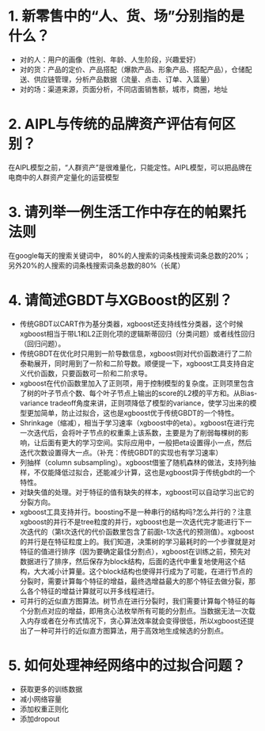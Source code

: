 
# 1. 新零售中的“人、货、场”分别指的是什么？
* 对的人：用户的画像（性别、年龄、人生阶段，兴趣爱好）
* 对的货：产品的定价、产品搭配（爆款产品、形象产品、搭配产品），仓储配送、供应链管理，分析产品数据（流量、点击、订单、入篮量）
* 对的场：渠道来源，页面分析，不同店面销售额，城市，商圈，地址

# 2. AIPL与传统的品牌资产评估有何区别？
在AIPL模型之前，“人群资产”是很难量化，只能定性。AIPL模型，可以把品牌在电商中的人群资产定量化的运营模型

# 3. 请列举一例生活工作中存在的帕累托法则
在google每天的搜索关键词中，
80%的人搜索的词条栈搜索词条总数的20%；
另外20%的人搜索的词条栈搜索词条总数的80%（长尾）

# 4. 请简述GBDT与XGBoost的区别？
* 传统GBDT以CART作为基分类器，xgboost还支持线性分类器，这个时候xgboost相当于带L1和L2正则化项的逻辑斯蒂回归（分类问题）或者线性回归（回归问题）。
* 传统GBDT在优化时只用到一阶导数信息，xgboost则对代价函数进行了二阶泰勒展开，同时用到了一阶和二阶导数。顺便提一下，xgboost工具支持自定义代价函数，只要函数可一阶和二阶求导。
* xgboost在代价函数里加入了正则项，用于控制模型的复杂度。正则项里包含了树的叶子节点个数、每个叶子节点上输出的score的L2模的平方和。从Bias-variance tradeoff角度来讲，正则项降低了模型的variance，使学习出来的模型更加简单，防止过拟合，这也是xgboost优于传统GBDT的一个特性。
* Shrinkage（缩减），相当于学习速率（xgboost中的eta）。xgboost在进行完一次迭代后，会将叶子节点的权重乘上该系数，主要是为了削弱每棵树的影响，让后面有更大的学习空间。实际应用中，一般把eta设置得小一点，然后迭代次数设置得大一点。（补充：传统GBDT的实现也有学习速率）
* 列抽样（column subsampling）。xgboost借鉴了随机森林的做法，支持列抽样，不仅能降低过拟合，还能减少计算，这也是xgboost异于传统gbdt的一个特性。
* 对缺失值的处理。对于特征的值有缺失的样本，xgboost可以自动学习出它的分裂方向。
* xgboost工具支持并行。boosting不是一种串行的结构吗?怎么并行的？注意xgboost的并行不是tree粒度的并行，xgboost也是一次迭代完才能进行下一次迭代的（第t次迭代的代价函数里包含了前面t-1次迭代的预测值）。xgboost的并行是在特征粒度上的。我们知道，决策树的学习最耗时的一个步骤就是对特征的值进行排序（因为要确定最佳分割点），xgboost在训练之前，预先对数据进行了排序，然后保存为block结构，后面的迭代中重复地使用这个结构，大大减小计算量。这个block结构也使得并行成为了可能，在进行节点的分裂时，需要计算每个特征的增益，最终选增益最大的那个特征去做分裂，那么各个特征的增益计算就可以开多线程进行。
* 可并行的近似直方图算法。树节点在进行分裂时，我们需要计算每个特征的每个分割点对应的增益，即用贪心法枚举所有可能的分割点。当数据无法一次载入内存或者在分布式情况下，贪心算法效率就会变得很低，所以xgboost还提出了一种可并行的近似直方图算法，用于高效地生成候选的分割点。

# 5. 如何处理神经网络中的过拟合问题？
* 获取更多的训练数据
* 减小网络容量
* 添加权重正则化
* 添加dropout

